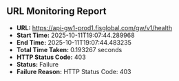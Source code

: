 ## URL Monitoring Report

- **URL:** https://api-gw1-prod1.fisglobal.com/gw/v1/health
- **Start Time:** 2025-10-11T19:07:44.289968
- **End Time:** 2025-10-11T19:07:44.483235
- **Total Time Taken:** 0.193267 seconds
- **HTTP Status Code:** 403
- **Status:** Failure
- **Failure Reason:** HTTP Status Code: 403
